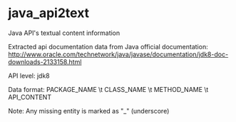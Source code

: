 # java_api2text
Java API's textual content information

Extracted api documentation data from Java official documentation: http://www.oracle.com/technetwork/java/javase/documentation/jdk8-doc-downloads-2133158.html

API level: jdk8

Data format: PACKAGE_NAME \t CLASS_NAME \t METHOD_NAME \t API_CONTENT

Note: Any missing entity is marked as "_" (underscore)
